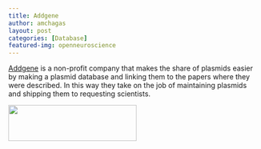 ```yaml
---
title: Addgene
author: amchagas
layout: post
categories: [Database]
featured-img: openneuroscience
---
```





[Addgene](http://www.addgene.org/) is a non-profit company that makes the share of plasmids easier by making a plasmid database and linking them to the papers where they were described. In this way they take on the job of maintaining plasmids and shipping them to requesting scientists.

<img class="alignnone" src="https://i0.wp.com/www.addgene.org/static/images/home/logo.png?resize=256%2C72" alt="" width="256" height="72" data-recalc-dims="1" />
